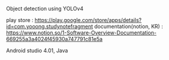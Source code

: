 Object detection using YOLOv4

play store : https://play.google.com/store/apps/details?id=com.yooong.studynotefragment
documentation(notion, KR) : https://www.notion.so/1-Software-Overview-Documentation-669255a3a4024f45930a747791c81e5a

Android studio 4.01, Java
